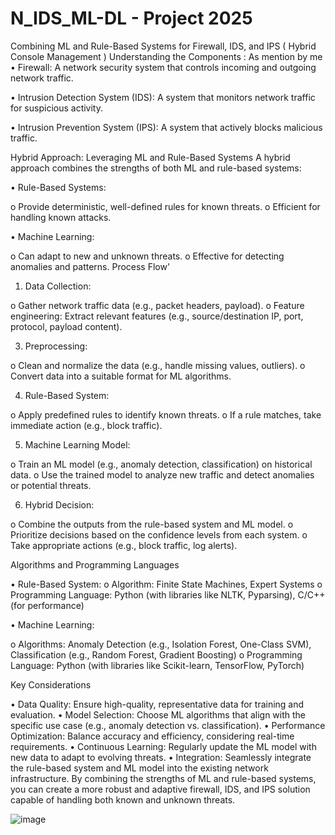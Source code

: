 # N_IDS_ML-DL - Project 2025

Combining ML and Rule-Based Systems for Firewall, IDS, and IPS ( Hybrid Console Management )
Understanding the Components : As mention by me
•	Firewall: A network security system that controls incoming and outgoing network traffic.

•	Intrusion Detection System (IDS): A system that monitors network traffic for suspicious activity.

•	Intrusion Prevention System (IPS): A system that actively blocks malicious traffic.

Hybrid Approach: Leveraging ML and Rule-Based Systems
A hybrid approach combines the strengths of both ML and rule-based systems:

•	Rule-Based Systems:

o	Provide deterministic, well-defined rules for known threats.
o	Efficient for handling known attacks.

•	Machine Learning:

o	Can adapt to new and unknown threats.
o	Effective for detecting anomalies and patterns.
Process Flow'

1.	Data Collection:
   
o	Gather network traffic data (e.g., packet headers, payload).
o	Feature engineering: Extract relevant features (e.g., source/destination IP, port, protocol, payload content).

3.	Preprocessing:
   
o	Clean and normalize the data (e.g., handle missing values, outliers).
o	Convert data into a suitable format for ML algorithms.

4.	Rule-Based System:
   
o	Apply predefined rules to identify known threats.
o	If a rule matches, take immediate action (e.g., block traffic).

5.	Machine Learning Model:
   
o	Train an ML model (e.g., anomaly detection, classification) on historical data.
o	Use the trained model to analyze new traffic and detect anomalies or potential threats.

6.	Hybrid Decision:
   
o	Combine the outputs from the rule-based system and ML model.
o	Prioritize decisions based on the confidence levels from each system.
o	Take appropriate actions (e.g., block traffic, log alerts).

Algorithms and Programming Languages

•	Rule-Based System:
o	Algorithm: Finite State Machines, Expert Systems
o	Programming Language: Python (with libraries like NLTK, Pyparsing), C/C++ (for performance)

•	Machine Learning:

o	Algorithms: Anomaly Detection (e.g., Isolation Forest, One-Class SVM), Classification (e.g., Random Forest, Gradient Boosting)
o	Programming Language: Python (with libraries like Scikit-learn, TensorFlow, PyTorch)

Key Considerations

•	Data Quality: Ensure high-quality, representative data for training and evaluation.
•	Model Selection: Choose ML algorithms that align with the specific use case (e.g., anomaly detection vs. classification).
•	Performance Optimization: Balance accuracy and efficiency, considering real-time requirements.
•	Continuous Learning: Regularly update the ML model with new data to adapt to evolving threats.
•	Integration: Seamlessly integrate the rule-based system and ML model into the existing network infrastructure.
By combining the strengths of ML and rule-based systems, you can create a more robust and adaptive firewall, IDS, and IPS solution capable of handling both known and unknown threats.


 ![image](https://github.com/user-attachments/assets/60ee48c7-4559-46a3-84e1-0171282a3312)

